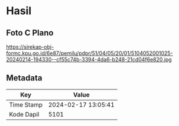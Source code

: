 # Hasil

## Foto C Plano

https://sirekap-obj-formc.kpu.go.id/6e87/pemilu/pdpr/51/04/05/20/01/5104052001025-20240214-194330--cf55c74b-3394-4da6-b248-21cd04f6e820.jpg


## Metadata

| Key        | Value               |
| ---------- | ------------------- |
| Time Stamp | 2024-02-17 13:05:41 |
| Kode Dapil | 5101                |



